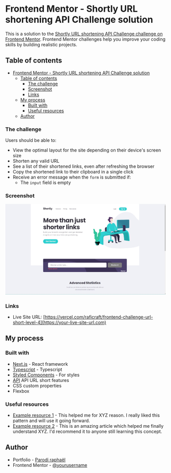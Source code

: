 # Frontend Mentor - Shortly URL shortening API Challenge solution

This is a solution to the [Shortly URL shortening API Challenge challenge on Frontend Mentor](https://www.frontendmentor.io/challenges/url-shortening-api-landing-page-2ce3ob-G). Frontend Mentor challenges help you improve your coding skills by building realistic projects. 

## Table of contents

- [Frontend Mentor - Shortly URL shortening API Challenge solution](#frontend-mentor---shortly-url-shortening-api-challenge-solution)
  - [Table of contents](#table-of-contents)
    - [The challenge](#the-challenge)
    - [Screenshot](#screenshot)
    - [Links](#links)
  - [My process](#my-process)
    - [Built with](#built-with)
    - [Useful resources](#useful-resources)
  - [Author](#author)


### The challenge

Users should be able to:

- View the optimal layout for the site depending on their device's screen size
- Shorten any valid URL
- See a list of their shortened links, even after refreshing the browser
- Copy the shortened link to their clipboard in a single click
- Receive an error message when the `form` is submitted if:
  - The `input` field is empty

### Screenshot

![screenshort url_short](./public/assets/socialCard/socialCard.jpg)


### Links


- Live Site URL: [https://vercel.com/raficraft/frontend-challenge-url-short-level-4](https://your-live-site-url.com)

## My process

### Built with

- [Next.js](https://nextjs.org/) - React framework
- [Typescript](https://www.typescriptlang.org/) - Typescript
- [Styled Components](https://styled-components.com/) - For styles
- [API](https://shrtco.de/) API URL short features
- CSS custom properties
- Flexbox


### Useful resources

- [Example resource 1](https://www.example.com) - This helped me for XYZ reason. I really liked this pattern and will use it going forward.
- [Example resource 2](https://www.example.com) - This is an amazing article which helped me finally understand XYZ. I'd recommend it to anyone still learning this concept.

## Author

- Portfolio - [Parodi raphaël](https://frontend-challenge-url-short-level-4.vercel.app/)
- Frontend Mentor - [@yourusername](https://www.frontendmentor.io/profile/raficraft)




